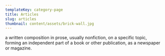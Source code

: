 ```yaml
---
templateKey: category-page
title: Articles
slug: articles
thumbnail: content/assets/brick-wall.jpg
---
```

a written composition in prose, usually nonfiction, on a specific topic, forming an independent part of a book or other publication, as a newspaper or magazine.